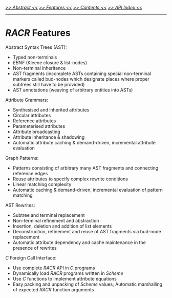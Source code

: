 _[>> Abstract <<](abstract.md) [>> Features <<](features.md) [>> Contents <<](contents.md) [>> API Index <<](api-index.md)_
___

# _RACR_ Features

Abstract Syntax Trees (AST):
  * Typed non-terminals
  * _EBNF_ (Kleene closure & list-nodes)
  * Non-terminal inheritance
  * AST fragments (incomplete ASTs containing special non-terminal markers called bud-nodes which designate places where proper subtrees still have to be provided)
  * AST annotations (weaving of arbitrary entities into ASTs)

Attribute Grammars:
  * Synthesised and inherited attributes
  * Circular attributes
  * Reference attributes
  * Parameterised attributes
  * Attribute broadcasting
  * Attribute inheritance & shadowing
  * Automatic attribute caching & demand-driven, incremental attribute evaluation

Graph Patterns:
  * Patterns consisting of arbitrary many AST fragments and connecting reference edges
  * Reuse attributes to specify complex rewrite conditions
  * Linear matching complexity
  * Automatic caching & demand-driven, incremental evaluation of pattern matching

AST Rewrites:
  * Subtree and terminal replacement
  * Non-terminal refinement and abstraction
  * Insertion, deletion and addition of list elements
  * Deconstruction, refinement and reuse of AST fragments via bud-node replacement
  * Automatic attribute dependency and cache maintenance in the presence of rewrites

_C_ Foreign Call Interface:
  * Use complete _RACR_ API in _C_ programs
  * Dynamically load _RACR_ programs written in _Scheme_
  * Use _C_ functions to implement attribute equations
  * Easy packing and unpacking of _Scheme_ values; Automatic marshalling of expected _RACR_ function arguments

